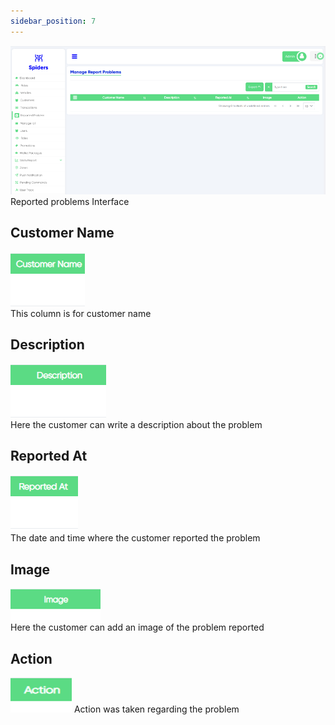 ```yaml
---
sidebar_position: 7
---
```


<img src="../img/reportproblems/reportedProblem1.png"/>
<br/>
Reported problems Interface

## Customer Name
<img src="../img/reportproblems/reportedProblem3.png"/>
<br/>
This column is for customer name

## Description
<img src="../img/reportproblems/reportedProblem4.png"/>
<br/>
Here the customer can write a description about the problem

## Reported At
<img src="../img/reportproblems/reportedProblem5.png"/>
<br/>
The date and time where the customer reported the problem

## Image
<img src="../img/reportproblems/reportedProblem6.png"/>
<br/>
Here the customer can add an image of the problem reported

## Action
<img src="../img/reportproblems/reportedProblem7.png"/>
Action was taken regarding the problem
